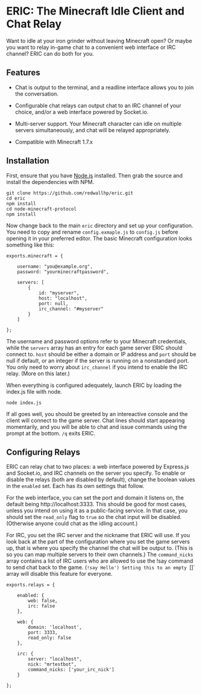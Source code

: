 ERIC: The Minecraft Idle Client and Chat Relay
====

Want to idle at your iron grinder without leaving Minecraft open? Or maybe you want to relay in-game chat to a convenient web interface or IRC channel? ERIC can do both for you.


Features
----

* Chat is output to the terminal, and a readline interface allows you to join the conversation.

* Configurable chat relays can output chat to an IRC channel of your choice, and/or a web interface powered by Socket.io.

* Multi-server support. Your Minecraft character can idle on multiple servers simultaneously, and chat will be relayed appropriately.

* Compatible with Minecraft 1.7.x


Installation
----

First, ensure that you have [Node.js](http://nodejs.org/) installed. Then grab the source and install the dependencies with NPM.

	git clone https://github.com/redwallhp/eric.git
	cd eric
	npm install
	cd node-minecraft-protocol
	npm install

Now change back to the main `eric` directory and set up your configuration. You need to copy and rename `config.exmaple.js` to `config.js` before opening it in your preferred editor. The basic Minecraft configuration looks something like this:


	exports.minecraft = {

		username: "you@example.org",
		password: "yourminecraftpassword",

		servers: [
			{
				id: "myserver",
				host: "localhost",
				port: null,
				irc_channel: "#myserver"
			}
		]

	};

The username and password options refer to your Minecraft credentials, while the `servers` array has an entry for each game server ERIC should connect to. `host` should be either a domain or IP address and `port` should be null if default, or an integer if the server is running on a nonstandard port. You only need to worry about `irc_channel` if you intend to enable the IRC relay. (More on this later.)

When everything is configured adequately, launch ERIC by loading the index.js file with node.

	node index.js

If all goes well, you should be greeted by an intereactive console and the client will connect to the game server. Chat lines should start appearing momentarily, and you will be able to chat and issue commands using the prompt at the bottom. `/q` exits ERIC.


Configuring Relays
----

ERIC can relay chat to two places: a web interface powered by Express.js and Socket.io, and IRC channels on the server you specify. To enable or disable the relays (both are disabled by default), change the boolean values in the `enabled` set. Each has its own settings that follow.

For the web interface, you can set the port and domain it listens on, the default being http://localhost:3333. This should be good for most cases, unless you intend on using it as a public-facing service. In that case, you should set the `read_only` flag to `true` so the chat input will be disabled. (Otherwise anyone could chat as the idling account.)

For IRC, you set the IRC server and the nickname that ERIC will use. If you look back at the part of the configuration where you set the game servers up, that is where you specify the channel the chat will be output to. (This is so you can map multiple servers to their own channels.) The `command_nicks` array contains a list of IRC users who are allowed to use the !say command to send chat back to the game. (`!say Hello') Setting this to an empty `[]` array will disable this feature for everyone.

	exports.relays = {

		enabled: {
			web: false,
			irc: false
		},

		web: {
			domain: 'localhost',
			port: 3333,
			read_only: false
		},

		irc: {
			server: "localhost",
			nick: "mrtestbot",
			command_nicks: ['your_irc_nick']
		}

	};
